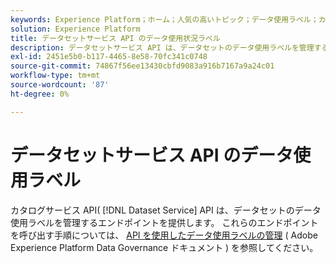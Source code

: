 ```yaml
---
keywords: Experience Platform；ホーム；人気の高いトピック；データ使用ラベル；カタログサービス
solution: Experience Platform
title: データセットサービス API のデータ使用状況ラベル
description: データセットサービス API は、データセットのデータ使用ラベルを管理するエンドポイントを提供します。
exl-id: 2451e5b0-b117-4465-8e58-70fc341c0748
source-git-commit: 74867f56ee13430cbfd9083a916b7167a9a24c01
workflow-type: tm+mt
source-wordcount: '87'
ht-degree: 0%

---
```


# データセットサービス API のデータ使用ラベル

カタログサービス API( [!DNL Dataset Service] API は、データセットのデータ使用ラベルを管理するエンドポイントを提供します。 これらのエンドポイントを呼び出す手順については、 [API を使用したデータ使用ラベルの管理](../../data-governance/labels/dataset-api.md) ( Adobe Experience Platform Data Governance ドキュメント ) を参照してください。
